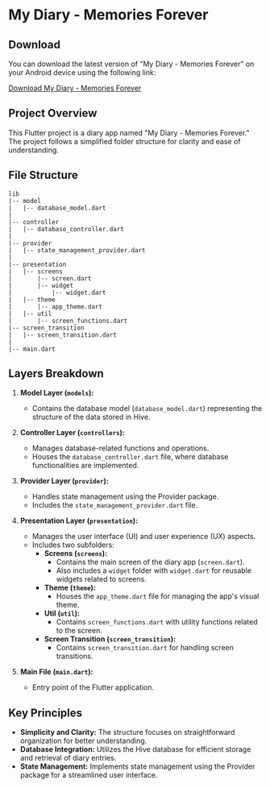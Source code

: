 # My Diary - Memories Forever

## Download

You can download the latest version of "My Diary - Memories Forever" on your Android device using the following link:

[Download My Diary - Memories Forever](https://www.amazon.com/dp/B0CPC9V42B/ref=apps_sf_sta)

## Project Overview

This Flutter project is a diary app named "My Diary - Memories Forever." The project follows a simplified folder structure for clarity and ease of understanding.

## File Structure

```
lib
|-- model
|   |-- database_model.dart
|
|-- controller
|   |-- database_controller.dart
|
|-- provider
|   |-- state_management_provider.dart
|
|-- presentation
|   |-- screens
|       |-- screen.dart
|       |-- widget
|           |-- widget.dart
|   |-- theme
|       |-- app_theme.dart
|   |-- util
|       |-- screen_functions.dart
|-- screen_transition
|   |-- screen_transition.dart
|
|-- main.dart
```

## Layers Breakdown

1. **Model Layer (`models`):**
   - Contains the database model (`database_model.dart`) representing the structure of the data stored in Hive.

2. **Controller Layer (`controllers`):**
   - Manages database-related functions and operations.
   - Houses the `database_controller.dart` file, where database functionalities are implemented.

3. **Provider Layer (`provider`):**
   - Handles state management using the Provider package.
   - Includes the `state_management_provider.dart` file.

4. **Presentation Layer (`presentation`):**
   - Manages the user interface (UI) and user experience (UX) aspects.
   - Includes two subfolders:
     - **Screens (`screens`):**
       - Contains the main screen of the diary app (`screen.dart`).
       - Also includes a `widget` folder with `widget.dart` for reusable widgets related to screens.
     - **Theme (`theme`):**
       - Houses the `app_theme.dart` file for managing the app's visual theme.
     - **Util (`util`):**
       - Contains `screen_functions.dart` with utility functions related to the screen.
     - **Screen Transition (`screen_transition`):**
       - Contains `screen_transition.dart` for handling screen transitions.

5. **Main File (`main.dart`):**
   - Entry point of the Flutter application.

## Key Principles

- **Simplicity and Clarity:** The structure focuses on straightforward organization for better understanding.
- **Database Integration:** Utilizes the Hive database for efficient storage and retrieval of diary entries.
- **State Management:** Implements state management using the Provider package for a streamlined user interface.
